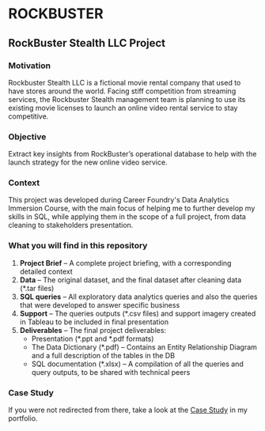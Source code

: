 # ROCKBUSTER

## RockBuster Stealth LLC Project

### Motivation  
Rockbuster Stealth LLC is a fictional movie rental company that used to have stores around the world. Facing stiff competition from streaming services, the Rockbuster Stealth management team is planning to use its existing movie licenses to launch an online video rental service to stay competitive.  

### Objective  
Extract key insights from RockBuster’s operational database to help with the launch strategy for the new online video service.  

### Context  
This project was developed during Career Foundry's Data Analytics Immersion Course, with the main focus of helping me to further develop my skills in SQL, while applying them in the scope of a full project, from data cleaning to stakeholders presentation.  

### What you will find in this repository  
1. **Project Brief** – A complete project briefing, with a corresponding detailed context  
2. **Data** – The original dataset, and the final dataset after cleaning data (*.tar files)  
3. **SQL queries** – All exploratory data analytics queries and also the queries that were developed to answer specific business  
4. **Support** – The queries outputs (*.csv files) and support imagery created in Tableau to be included in final presentation  
5. **Deliverables** – The final project deliverables:  
   - Presentation (*.ppt and *.pdf formats)  
   - The Data Dictionary (*.pdf) – Contains an Entity Relationship Diagram and a full description of the tables in the DB  
   - SQL documentation (*.xlsx) – A compilation of all the queries and query outputs, to be shared with technical peers  

### Case Study  
If you were not redirected from there, take a look at the [Case Study](https://nevesfernandes.github.io/rockbuster.html) in my portfolio.  
